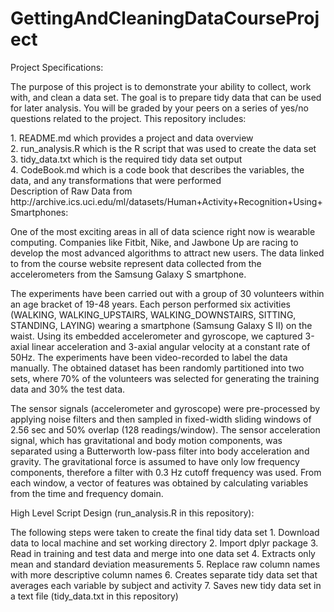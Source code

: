 # GettingAndCleaningDataCourseProject

Project Specifications:

The purpose of this project is to demonstrate your ability to collect, work with, and clean a data set. The goal is to prepare tidy data that can be used for later analysis. You will be graded by your peers on a series of yes/no questions related to the project. This repository includes:
<div>
    1. README.md which provides a project and data overview <br>
    2. run_analysis.R which is the R script that was used to create the data set <br>
    3. tidy_data.txt which is the required tidy data set output <br>
    4. CodeBook.md which is a code book that describes the variables, the data, and any transformations that were performed <br>
</div>
Description of Raw Data from http://archive.ics.uci.edu/ml/datasets/Human+Activity+Recognition+Using+Smartphones:

One of the most exciting areas in all of data science right now is wearable computing. Companies like Fitbit, Nike, and Jawbone Up are racing to develop the most advanced algorithms to attract new users. The data linked to from the course website represent data collected from the accelerometers from the Samsung Galaxy S smartphone.

The experiments have been carried out with a group of 30 volunteers within an age bracket of 19-48 years. Each person performed six activities (WALKING, WALKING_UPSTAIRS, WALKING_DOWNSTAIRS, SITTING, STANDING, LAYING) wearing a smartphone (Samsung Galaxy S II) on the waist. Using its embedded accelerometer and gyroscope, we captured 3-axial linear acceleration and 3-axial angular velocity at a constant rate of 50Hz. The experiments have been video-recorded to label the data manually. The obtained dataset has been randomly partitioned into two sets, where 70% of the volunteers was selected for generating the training data and 30% the test data. 

The sensor signals (accelerometer and gyroscope) were pre-processed by applying noise filters and then sampled in fixed-width sliding windows of 2.56 sec and 50% overlap (128 readings/window). The sensor acceleration signal, which has gravitational and body motion components, was separated using a Butterworth low-pass filter into body acceleration and gravity. The gravitational force is assumed to have only low frequency components, therefore a filter with 0.3 Hz cutoff frequency was used. From each window, a vector of features was obtained by calculating variables from the time and frequency domain.

High Level Script Design (run_analysis.R in this repository):

The following steps were taken to create the final tidy data set
    1. Download data to local machine and set working directory
    2. Import dplyr package
    3. Read in training and test data and merge into one data set
    4. Extracts only mean and standard deviation measurements
    5. Replace raw column names with more descriptive column names
    6. Creates separate tidy data set that averages each variable by subject and activity
    7. Saves new tidy data set in a text file (tidy_data.txt in this repository)
